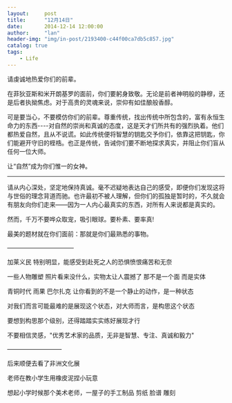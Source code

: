 ```yaml
---
layout:     post
title:      "12月14日"
date:       2014-12-14 12:00:00
author:     "lan"
header-img: "img/in-post/2193400-c44f00ca7db5c857.jpg"
catalog: true
tags:
    - Life
---
```



请虔诚地热爱你们的前辈。

在菲狄亚斯和米开朗基罗的面前，你们要躬身致敬。无论是前者神明般的静穆，还是后者执拗焦虑。对于高贵的灵魂来说，崇仰有如佳酿般香醇。

可是要当心，不要模仿你们的前辈。尊重传统，找出传统中所包含的，富有永恒生命力的东西----对自然的崇尚和真诚的态度，这是天才们所共有的强烈执着。他们都热爱自然，且从不说谎。如此传统便将智慧的钥匙交予你们，依靠这把钥匙，你们能避开守旧的桎梏。也正是传统，告诫你们要不断地探求真实，并阻止你们盲从任何一位大师。

让“自然”成为你们惟一的女神。


-----------

请从内心深处，坚定地保持真诚。毫不迟疑地表达自己的感受，即便你们发现这将与世俗的理念背道而驰。也许最初不被人理解，但你们的孤独是暂时的，不久就会有朋友向你们走来——因为一人内心最真实的东西，对所有人来说都是真实的。

然而，千万不要哗众取宠，吸引眼球。要朴素、要率真!

最美的题材就在你们面前：那就是你们最熟悉的事物。

———————————

加莱义民 特别明显，能感受到赴死之人的恐惧愤恨痛苦和无奈

一些人物雕塑 照片看来没什么，实物太让人震撼了 那不是一个面 而是实体

青铜时代 雨果 巴尔扎克 让你看到的不是一个静止的动作，是一种状态

对我们而言可能最难的是展现这个状态，对大师而言，是构思这个状态

要想到构思那个级别，还得踏踏实实练好展现才行

不要相信灵感，"优秀艺术家的品质，无非是智慧、专注、真诚和毅力"

—————————


后来顺便去看了非洲文化展

老师在教小学生用橡皮泥捏小玩意

想起小学时候那个美术老师，一屋子的手工制品 剪纸 脸谱 雕刻

